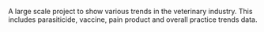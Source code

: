 A large scale project to show various trends in the veterinary industry. 
This includes parasiticide, vaccine, pain product and overall practice trends data.  
